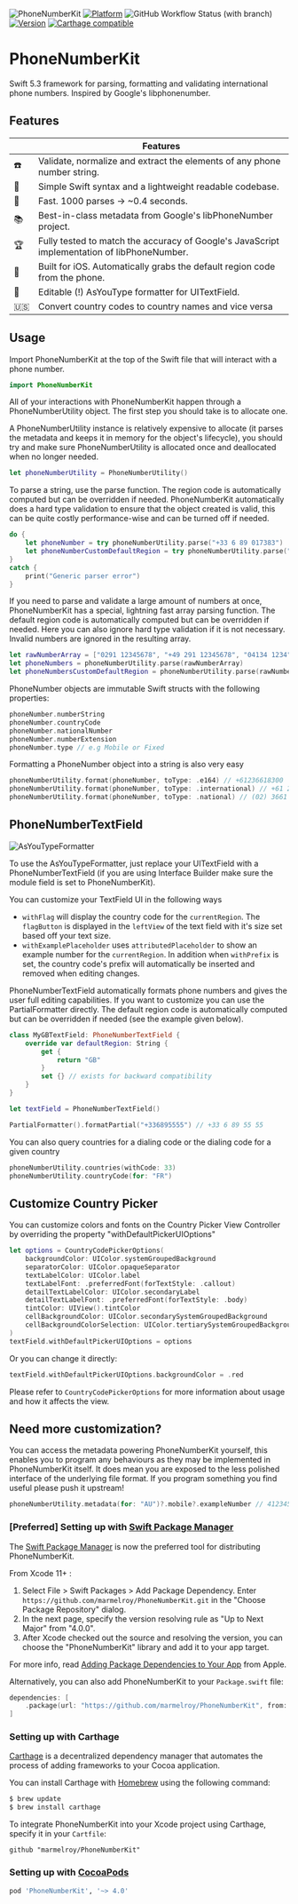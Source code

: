 ![PhoneNumberKit](https://cloud.githubusercontent.com/assets/889949/20864386/a1307950-b9ef-11e6-8a58-e9c5103738e7.png)
[![Platform](https://img.shields.io/cocoapods/p/PhoneNumberKit.svg?maxAge=2592000&style=for-the-badge)](http://cocoapods.org/?q=PhoneNumberKit)
![GitHub Workflow Status (with branch)](https://img.shields.io/github/actions/workflow/status/marmelroy/PhoneNumberKit/pr.yml?branch=master&label=tests&style=for-the-badge) [![Version](http://img.shields.io/cocoapods/v/PhoneNumberKit.svg?style=for-the-badge)](http://cocoapods.org/?q=PhoneNumberKit)
[![Carthage compatible](https://img.shields.io/badge/Carthage-compatible-4BC51D.svg?style=for-the-badge)](https://github.com/Carthage/Carthage)

# PhoneNumberKit

Swift 5.3 framework for parsing, formatting and validating international phone numbers.
Inspired by Google's libphonenumber.

## Features

|                  | Features                                                                                    |
| ---------------- | ------------------------------------------------------------------------------------------- |
| :phone:          | Validate, normalize and extract the elements of any phone number string.                    |
| :100:            | Simple Swift syntax and a lightweight readable codebase.                                    |
| :checkered_flag: | Fast. 1000 parses -> ~0.4 seconds.                                                          |
| :books:          | Best-in-class metadata from Google's libPhoneNumber project.                                |
| :trophy:         | Fully tested to match the accuracy of Google's JavaScript implementation of libPhoneNumber. |
| :iphone:         | Built for iOS. Automatically grabs the default region code from the phone.                  |
| 📝               | Editable (!) AsYouType formatter for UITextField.                                           |
| :us:             | Convert country codes to country names and vice versa                                       |

## Usage

Import PhoneNumberKit at the top of the Swift file that will interact with a phone number.

```swift
import PhoneNumberKit
```

All of your interactions with PhoneNumberKit happen through a PhoneNumberUtility object. The first step you should take is to allocate one.

A PhoneNumberUtility instance is relatively expensive to allocate (it parses the metadata and keeps it in memory for the object's lifecycle), you should try and make sure PhoneNumberUtility is allocated once and deallocated when no longer needed.

```swift
let phoneNumberUtility = PhoneNumberUtility()
```

To parse a string, use the parse function. The region code is automatically computed but can be overridden if needed. PhoneNumberKit automatically does a hard type validation to ensure that the object created is valid, this can be quite costly performance-wise and can be turned off if needed.

```swift
do {
    let phoneNumber = try phoneNumberUtility.parse("+33 6 89 017383")
    let phoneNumberCustomDefaultRegion = try phoneNumberUtility.parse("+44 20 7031 3000", withRegion: "GB", ignoreType: true)
}
catch {
    print("Generic parser error")
}
```

If you need to parse and validate a large amount of numbers at once, PhoneNumberKit has a special, lightning fast array parsing function. The default region code is automatically computed but can be overridden if needed. Here you can also ignore hard type validation if it is not necessary. Invalid numbers are ignored in the resulting array.

```swift
let rawNumberArray = ["0291 12345678", "+49 291 12345678", "04134 1234", "09123 12345"]
let phoneNumbers = phoneNumberUtility.parse(rawNumberArray)
let phoneNumbersCustomDefaultRegion = phoneNumberUtility.parse(rawNumberArray, withRegion: "DE",  ignoreType: true)
```

PhoneNumber objects are immutable Swift structs with the following properties:

```swift
phoneNumber.numberString
phoneNumber.countryCode
phoneNumber.nationalNumber
phoneNumber.numberExtension
phoneNumber.type // e.g Mobile or Fixed
```

Formatting a PhoneNumber object into a string is also very easy

```swift
phoneNumberUtility.format(phoneNumber, toType: .e164) // +61236618300
phoneNumberUtility.format(phoneNumber, toType: .international) // +61 2 3661 8300
phoneNumberUtility.format(phoneNumber, toType: .national) // (02) 3661 8300
```

## PhoneNumberTextField

![AsYouTypeFormatter](https://user-images.githubusercontent.com/7651280/67554038-e6512500-f751-11e9-93c9-9111e899a2ef.gif)

To use the AsYouTypeFormatter, just replace your UITextField with a PhoneNumberTextField (if you are using Interface Builder make sure the module field is set to PhoneNumberKit).

You can customize your TextField UI in the following ways

- `withFlag` will display the country code for the `currentRegion`. The `flagButton` is displayed in the `leftView` of the text field with it's size set based off your text size.
- `withExamplePlaceholder` uses `attributedPlaceholder` to show an example number for the `currentRegion`. In addition when `withPrefix` is set, the country code's prefix will automatically be inserted and removed when editing changes.

PhoneNumberTextField automatically formats phone numbers and gives the user full editing capabilities. If you want to customize you can use the PartialFormatter directly. The default region code is automatically computed but can be overridden if needed (see the example given below).

```swift
class MyGBTextField: PhoneNumberTextField {
    override var defaultRegion: String {
        get {
            return "GB"
        }
        set {} // exists for backward compatibility
    }
}
```

```swift
let textField = PhoneNumberTextField()

PartialFormatter().formatPartial("+336895555") // +33 6 89 55 55
```

You can also query countries for a dialing code or the dialing code for a given country

```swift
phoneNumberUtility.countries(withCode: 33)
phoneNumberUtility.countryCode(for: "FR")
```

## Customize Country Picker

You can customize colors and fonts on the Country Picker View Controller by overriding the property "withDefaultPickerUIOptions"

```swift
let options = CountryCodePickerOptions(
    backgroundColor: UIColor.systemGroupedBackground
    separatorColor: UIColor.opaqueSeparator
    textLabelColor: UIColor.label
    textLabelFont: .preferredFont(forTextStyle: .callout)
    detailTextLabelColor: UIColor.secondaryLabel
    detailTextLabelFont: .preferredFont(forTextStyle: .body)
    tintColor: UIView().tintColor
    cellBackgroundColor: UIColor.secondarySystemGroupedBackground
    cellBackgroundColorSelection: UIColor.tertiarySystemGroupedBackground
)
textField.withDefaultPickerUIOptions = options
```

Or you can change it directly:

```swift
textField.withDefaultPickerUIOptions.backgroundColor = .red
```

Please refer to `CountryCodePickerOptions` for more information about usage and how it affects the view. 


## Need more customization?

You can access the metadata powering PhoneNumberKit yourself, this enables you to program any behaviours as they may be implemented in PhoneNumberKit itself. It does mean you are exposed to the less polished interface of the underlying file format. If you program something you find useful please push it upstream!

```swift
phoneNumberUtility.metadata(for: "AU")?.mobile?.exampleNumber // 412345678
```

### [Preferred] Setting up with [Swift Package Manager](https://swiftpm.co/?query=PhoneNumberKit)

The [Swift Package Manager](https://swift.org/package-manager/) is now the preferred tool for distributing PhoneNumberKit. 

From Xcode 11+ :

1. Select File > Swift Packages > Add Package Dependency. Enter `https://github.com/marmelroy/PhoneNumberKit.git` in the "Choose Package Repository" dialog.
2. In the next page, specify the version resolving rule as "Up to Next Major" from "4.0.0".
3. After Xcode checked out the source and resolving the version, you can choose the "PhoneNumberKit" library and add it to your app target.

For more info, read [Adding Package Dependencies to Your App](https://developer.apple.com/documentation/xcode/adding_package_dependencies_to_your_app) from Apple.

Alternatively, you can also add PhoneNumberKit to your `Package.swift` file:

```swift
dependencies: [
    .package(url: "https://github.com/marmelroy/PhoneNumberKit", from: "4.0.0")
]
```

### Setting up with Carthage

[Carthage](https://github.com/Carthage/Carthage) is a decentralized dependency manager that automates the process of adding frameworks to your Cocoa application.

You can install Carthage with [Homebrew](http://brew.sh/) using the following command:

```bash
$ brew update
$ brew install carthage
```

To integrate PhoneNumberKit into your Xcode project using Carthage, specify it in your `Cartfile`:

```ogdl
github "marmelroy/PhoneNumberKit"
```

### Setting up with [CocoaPods](http://cocoapods.org/?q=PhoneNumberKit)

```ruby
pod 'PhoneNumberKit', '~> 4.0'
```
